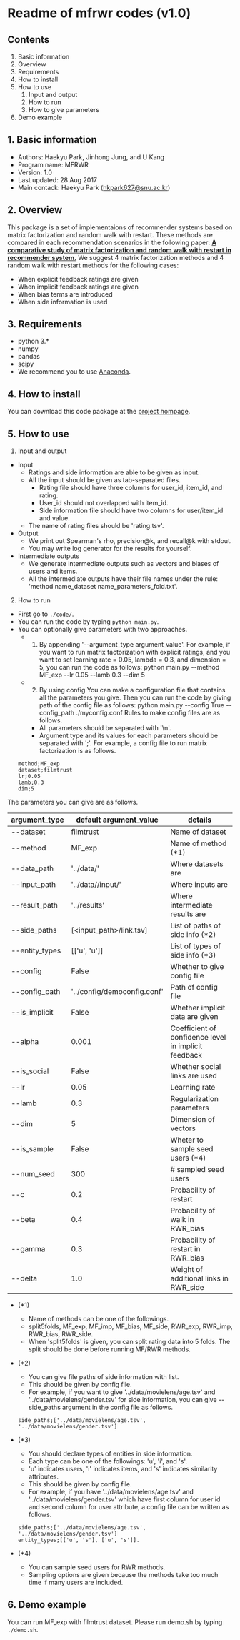 
# Readme of mfrwr codes (v1.0)


## Contents

1. Basic information
2. Overview
3. Requirements
4. How to install
5. How to use
	1) Input and output
	2) How to run
	3) How to give parameters
6. Demo example

## 1. Basic information

- Authors: Haekyu Park, Jinhong Jung, and U Kang
- Program name: MFRWR
- Version: 1.0
- Last updated: 28 Aug 2017
- Main contack: Haekyu Park (hkpark627@snu.ac.kr)

## 2. Overview

This package is a set of implementaions of recommender systems based on matrix factorization and random walk with restart.
These methods are compared in each recommendation scenarios in the following paper: [**A comparative study of matrix factorization and random walk with restart in recommender system.**](https://datalab.snu.ac.kr/mfrwr/resources/mfrwr.pdf)
We suggest 4 matrix factorization methods and 4 random walk with restart methods for the following cases:
- When explicit feedback ratings are given
- When implicit feedback ratings are given
- When bias terms are introduced
- When side information is used

## 3. Requirements

- python 3.*
- numpy
- pandas
- scipy
- We recommend you to use [Anaconda](https://www.continuum.io/downloads).

## 4. How to install
You can download this code package at the [project hompage](https://datalab.snu.ac.kr/mfrwr).


## 5. How to use
1) Input and output
- Input
    - Ratings and side information are able to be given as input.
    - All the input should be given as tab-separated files.
        - Rating file should have three columns for user_id, item_id, and rating.
        - User_id should not overlapped with item_id.
        - Side information file should have two columns for user/item_id and value.
    - The name of rating files should be 'rating.tsv'.
- Output
    - We print out Spearman's rho, precision@k, and recall@k with stdout.
    - You may write log generator for the results for yourself.
- Intermediate outputs
    - We generate intermediate outputs such as vectors and biases of users and items.
    - All the intermediate outputs have their file names under the rule: 'method name_dataset name_parameters_fold.txt'.
        
2) How to run
- First go to `./code/`.
- You can run the code by typing `python main.py`.
- You can optionally give parameters with two approaches.
	* 1) By appending '--argument_type argument_value'.
	For example, if you want to run matrix factorization with explicit ratings, and you want to set learning rate = 0.05, lambda = 0.3, and dimension = 5, 
	you can run the code as follows:
	python main.py --method MF_exp --lr 0.05 --lamb 0.3 --dim 5

	* 2) By using config
	You can make a configuration file that contains all the parameters you give.
	Then you can run the code by giving path of the config file as follows: 
	python main.py --config True --config_path ./myconfig.conf
	Rules to make config files are as follows.
		- All parameters should be separated with '\n'.
		- Argument type and its values for each parameters should be separated with ';'.
	For example, a config file to run matrix factorization is as follows.
	```
	method;MF_exp
	dataset;filmtrust
	lr;0.05
	lamb;0.3
	dim;5
	```

The parameters you can give are as follows.

| argument_type	|	default argument_value		|	details       			|
|---| ---| ---|
|--dataset 	| filmtrust				| Name of dataset			|
|--method 	| MF_exp				| Name of method (*1)			|
|--data_path	| '../data/'				| Where datasets are			|
|--input_path	| '../data/<dataset>/input/'		| Where inputs are			|
|--result_path	| '../results'				| Where intermediate results are	|
|--side_paths	| [<input_path>/link.tsv]		| List of paths of side info (*2)	|
|--entity_types	| [['u', 'u']]				| List of types of side info (*3)	|
|--config 	| False					| Whether to give config file		|
|--config_path	| '../config/democonfig.conf'		| Path of config file			|
|--is_implicit	| False					| Whether implicit data are given	|
|--alpha	| 0.001					| Coefficient of confidence level in implicit feedback|
|--is_social	| False					| Whether social links are used		|
|--lr 		| 0.05					| Learning rate				|
|--lamb 	| 0.3					| Regularization parameters		|
|--dim 		| 5					| Dimension of vectors			|
|--is_sample	| False					| Wheter to sample seed users (*4) 	|
|--num_seed	| 300					| # sampled seed users			|
|--c 		| 0.2					| Probability of restart		|
|--beta		| 0.4					| Probability of walk in RWR_bias	|
|--gamma	| 0.3					| Probability of restart in RWR_bias	|
|--delta	| 1.0					| Weight of additional links in RWR_side| 

  

- (*1) 
    - Name of methods can be one of the followings.
	- split5folds, MF_exp, MF_imp, MF_bias, MF_side, RWR_exp, RWR_imp, RWR_bias, RWR_side.
	- When 'split5folds' is given, you can split rating data into 5 folds.
	The split should be done before running MF/RWR methods.

- (*2)
    - You can give file paths of side information with list.
	- This should be given by config file.
	- For example, if you want to give '../data/movielens/age.tsv' and '../data/movielens/gender.tsv' for side information, you can give --side_paths argument in the config file as follows.
	```
	side_paths;['../data/movielens/age.tsv', '../data/movielens/gender.tsv']
	```

- (*3)
    - You should declare types of entities in side information.
	- Each type can be one of the followings: 'u', 'i', and 's'.
	- 'u' indicates users, 'i' indicates items, and 's' indicates similarity attributes.
	- This should be given by config file.
	- For example, if you have '../data/movielens/age.tsv' and '../data/movielens/gender.tsv' which have first column for user id and second column for user attribute, a config file can be written as follows.
	```
	side_paths;['../data/movielens/age.tsv', '../data/movielens/gender.tsv']
	entity_types;[['u', 's'], ['u', 's']].
	```

- (*4)
    - You can sample seed users for RWR methods.
	- Sampling options are given because the methods take too much time if many users are included.



## 6. Demo example
You can run MF_exp with filmtrust dataset.
Please run demo.sh by typing `./demo.sh`.
